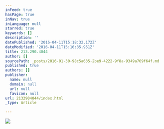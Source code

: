 ```yaml
---
inFeed: true
hasPage: true
inNav: true
inLanguage: null
starred: true
keywords: []
description: ''
datePublished: '2016-04-11T15:18:32.172Z'
dateModified: '2016-04-11T15:16:35.951Z'
title: 213.290.4044
author: []
sourcePath: _posts/2016-01-30-98c5a635-2be9-4222-9f8a-9349a769f64f.md
published: true
authors: []
publisher:
  name: null
  domain: null
  url: null
  favicon: null
url: 2132904044/index.html
_type: Article

---
```

![](https://s3-us-west-2.amazonaws.com/the-grid-img/p/771f22034b0ed789aee23497454e4723e9443c9d.jpg)